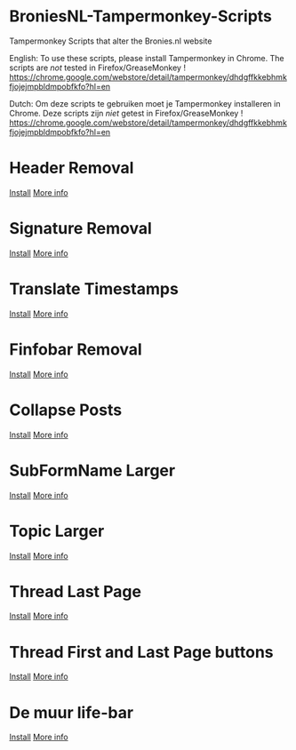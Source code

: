 # BroniesNL-Tampermonkey-Scripts
Tampermonkey Scripts that alter the Bronies.nl website

English:
To use these scripts, please install Tampermonkey in Chrome.
The scripts are *not* tested in Firefox/GreaseMonkey !
https://chrome.google.com/webstore/detail/tampermonkey/dhdgffkkebhmkfjojejmpbldmpobfkfo?hl=en 

Dutch:
Om deze scripts te gebruiken moet je Tampermonkey installeren in Chrome.
Deze scripts zijn *niet* getest in Firefox/GreaseMonkey !
https://chrome.google.com/webstore/detail/tampermonkey/dhdgffkkebhmkfjojejmpbldmpobfkfo?hl=en 

Header Removal
==============
[Install](https://github.com/frankkienl/BroniesNL-Tampermonkey-Scripts/raw/master/broniesnl_header_removal.user.js)
[More info](https://github.com/frankkienl/BroniesNL-Tampermonkey-Scripts/blob/master/README_header_removal.md)

Signature Removal
=================
[Install](https://github.com/frankkienl/BroniesNL-Tampermonkey-Scripts/raw/master/broniesnl_signature_removal.user.js)
[More info](https://github.com/frankkienl/BroniesNL-Tampermonkey-Scripts/blob/master/README_signature_removal.md)

Translate Timestamps
====================
[Install](https://github.com/frankkienl/BroniesNL-Tampermonkey-Scripts/raw/master/broniesnl_timestamp_translation.user.js)
[More info](https://github.com/frankkienl/BroniesNL-Tampermonkey-Scripts/blob/master/README_timestamp_translation.md)

Finfobar Removal
================
[Install](https://github.com/frankkienl/BroniesNL-Tampermonkey-Scripts/raw/master/broniesnl_finfobar_removal.user.js)
[More info](https://github.com/frankkienl/BroniesNL-Tampermonkey-Scripts/blob/master/README_finfobar_removal.md)

Collapse Posts
==============
[Install](https://github.com/frankkienl/BroniesNL-Tampermonkey-Scripts/raw/master/broniesnl_collapse_posts.user.js)
[More info](https://github.com/frankkienl/BroniesNL-Tampermonkey-Scripts/blob/master/README_collapse_posts.md)

SubFormName Larger
==================
[Install](https://github.com/frankkienl/BroniesNL-Tampermonkey-Scripts/raw/master/broniesnl_subforumname_larger.user.js)
[More info](https://github.com/frankkienl/BroniesNL-Tampermonkey-Scripts/blob/master/README_subforumname_larger.md)

Topic Larger
============
[Install](https://github.com/frankkienl/BroniesNL-Tampermonkey-Scripts/raw/master/broniesnl_topic_larger.user.js)
[More info](https://github.com/frankkienl/BroniesNL-Tampermonkey-Scripts/blob/master/README_topic_larger.md)

Thread Last Page
============
[Install](https://github.com/frankkienl/BroniesNL-Tampermonkey-Scripts/raw/master/broniesnl_thread_last_page.user.js)
[More info](https://github.com/frankkienl/BroniesNL-Tampermonkey-Scripts/blob/master/README_thread_last_page.md)

Thread First and Last Page buttons
============
[Install](https://github.com/frankkienl/BroniesNL-Tampermonkey-Scripts/raw/master/broniesnl_first_last_page_buttons.user.js)
[More info](https://github.com/frankkienl/BroniesNL-Tampermonkey-Scripts/blob/master/README_first_last_page_buttons.md)

De muur life-bar
============
[Install](https://github.com/frankkienl/BroniesNL-Tampermonkey-Scripts/raw/master/broniesnl_de_muur.user.js)
[More info](https://github.com/frankkienl/BroniesNL-Tampermonkey-Scripts/blob/master/README_de_muur.md)
